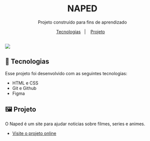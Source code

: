 <h1 align="center"> NAPED </h1>

<p align="center">
Projeto construído para fins de aprendizado <br/>
</p>

<p align="center">
  <a href="#-tecnologias">Tecnologias</a>&nbsp;&nbsp;&nbsp;|&nbsp;&nbsp;&nbsp;
  <a href="#-projeto">Projeto</a>&nbsp;&nbsp;&nbsp;
 
</p>

<br>


<img src=".github/img-Naped.png">

<br>

## 👾 Tecnologias

Esse projeto foi desenvolvido com as seguintes tecnologias:

- HTML e CSS
- Git e Github
- Figma

## 🖼 Projeto

O Naped é um site para ajudar noticias sobre filmes, series e animes.

- [Visite o projeto online](https://enzorafaelpassos.github.io/front-end-Naped/)




